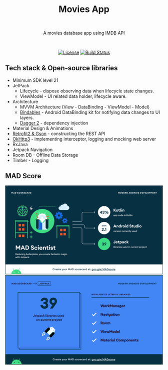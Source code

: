 <h1 align="center">Movies App</h1></br>
<p align="center">  
A movies database app using IMDB API
</p>
</br>

<p align="center">
 <a href="https://opensource.org/licenses/Apache-2.0"><img alt="License" src="https://img.shields.io/badge/License-Apache%202.0-blue.svg"/></a>
 <a href="https://github.com/abinashnp/Calorie/actions"><img alt="Build Status" src="https://github.com/skydoves/DisneyMotions/workflows/Android%20CI/badge.svg"/></a> 
</p>


## Tech stack & Open-source libraries
- Minimum SDK level 21
- JetPack
    - Lifecycle - dispose observing data when lifecycle state changes.
    - ViewModel - UI related data holder, lifecycle aware.
- Architecture
    - MVVM Architecture (View - DataBinding - ViewModel - Model)
    - [Bindables](https://developer.android.com/topic/libraries/view-binding) - Android DataBinding kit for notifying data changes to UI layers.
    - [Dagger 2](https://dagger.dev/) - dependency injection
- Material Design & Animations
- [Retrofit2 & Gson](https://github.com/square/retrofit) - constructing the REST API
- [OkHttp3](https://github.com/square/okhttp) - implementing interceptor, logging and mocking web server
- RxJava
- Jetpack Navigation
- Room DB - Offline Data Storage
- Timber - Logging

## MAD Score
![summary](https://github.com/abinashnp/MoviesApp/raw/master/mad_scorecard/summary.png)
![jetpack](https://github.com/abinashnp/MoviesApp/raw/master/mad_scorecard/jetpack.png)